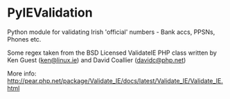 PyIEValidation
==============

Python module for validating Irish 'official' numbers - Bank accs, PPSNs, Phones etc.

Some regex taken from the BSD Licensed ValidateIE PHP class written by Ken Guest (ken@linux.ie) and David Coallier (davidc@php.net)

More info: http://pear.php.net/package/Validate_IE/docs/latest/Validate_IE/Validate_IE.html
